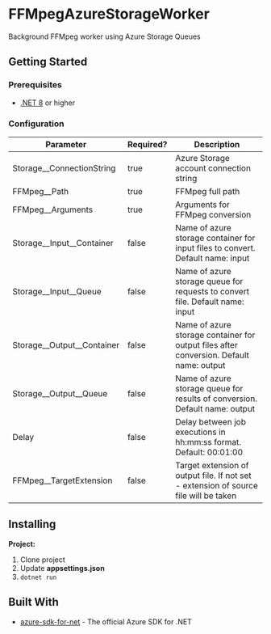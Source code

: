 # FFMpegAzureStorageWorker

Background FFMpeg worker using Azure Storage Queues

## Getting Started

### Prerequisites

- [.NET 8](https://dotnet.microsoft.com/download) or higher

### Configuration

| Parameter                  | Required? | Description                                                                             |
|----------------------------|-----------|-----------------------------------------------------------------------------------------|
| Storage__ConnectionString  | true      | Azure Storage account connection string                                                 |
| FFMpeg__Path               | true      | FFMpeg full path                                                                        |
| FFMpeg__Arguments          | true      | Arguments for FFMpeg conversion                                                         |
| Storage__Input__Container  | false     | Name of azure storage container for input files to convert. Default name: input         |
| Storage__Input__Queue      | false     | Name of azure storage queue for requests to convert file. Default name: input           |
| Storage__Output__Container | false     | Name of azure storage container for output files after conversion. Default name: output |
| Storage__Output__Queue     | false     | Name of azure storage queue for results of conversion. Default name: output             |
| Delay                      | false     | Delay between job executions in hh:mm:ss format. Default: 00:01:00                      |
| FFMpeg__TargetExtension    | false     | Target extension of output file. If not set - extension of source file will be taken    |

## Installing

**Project:**

1. Clone project
2. Update **appsettings.json**
3. `dotnet run`

## Built With

* [azure-sdk-for-net](https://github.com/Azure/azure-sdk-for-net) - The official Azure SDK for .NET
